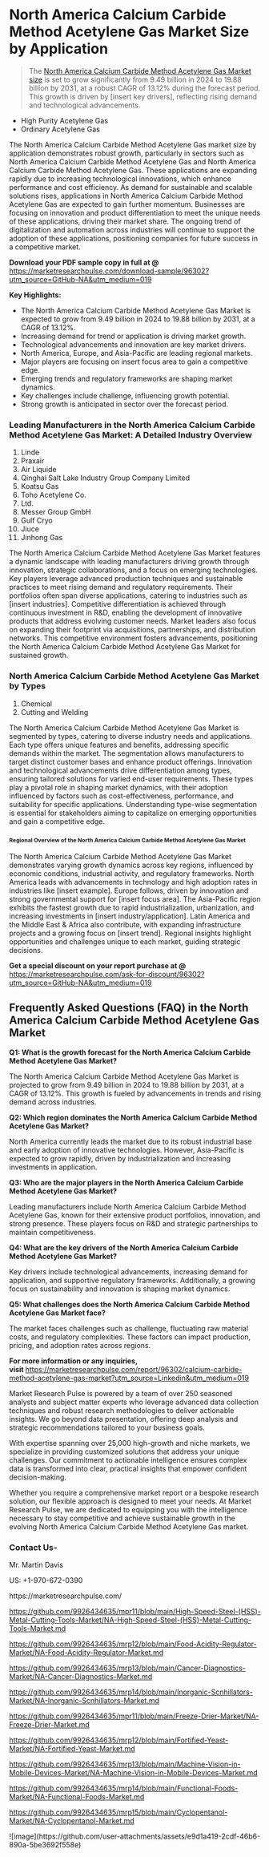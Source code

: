 <h1>North America Calcium Carbide Method Acetylene Gas Market&nbsp;Size by Application</h1><blockquote><p>The <a href="https://marketresearchpulse.com/download-sample/96302?utm_source=GitHub-NA&amp;utm_medium=019">North America Calcium Carbide Method Acetylene Gas Market size</a> is set to grow significantly from 9.49 billion in 2024 to 19.88 billion by 2031, at a robust CAGR of 13.12% during the forecast period. This growth is driven by [insert key drivers], reflecting rising demand and technological advancements.</p></blockquote><ul><li>High Purity Acetylene Gas<li> Ordinary Acetylene Gas</li></ul><p>The North America Calcium Carbide Method Acetylene Gas market size by application demonstrates robust growth, particularly in sectors such as North America Calcium Carbide Method Acetylene Gas and North America Calcium Carbide Method Acetylene Gas. These applications are expanding rapidly due to increasing technological innovations, which enhance performance and cost efficiency. As demand for sustainable and scalable solutions rises, applications in North America Calcium Carbide Method Acetylene Gas are expected to gain further momentum. Businesses are focusing on innovation and product differentiation to meet the unique needs of these applications, driving their market share. The ongoing trend of digitalization and automation across industries will continue to support the adoption of these applications, positioning companies for future success in a competitive market.</p><p><strong>Download your PDF sample copy in full at @ </strong><a href="https://marketresearchpulse.com/download-sample/96302?utm_source=GitHub-NA&amp;utm_medium=019">https://marketresearchpulse.com/download-sample/96302?utm_source=GitHub-NA&amp;utm_medium=019</a></p><p><strong>Key Highlights: </strong></p><ul><li>The North America Calcium Carbide Method Acetylene Gas Market is expected to grow from 9.49 billion in 2024 to 19.88 billion by 2031, at a CAGR of 13.12%.</li><li>Increasing demand for trend or application is driving market growth.</li><li>Technological advancements and innovation are key market drivers.</li><li>North America, Europe, and Asia-Pacific are leading regional markets.</li><li>Major players are focusing on insert focus area to gain a competitive edge.</li><li>Emerging trends and regulatory frameworks are shaping market dynamics.</li><li>Key challenges include challenge, influencing growth potential.</li><li>Strong growth is anticipated in sector over the forecast period.</li></ul><h3>Leading Manufacturers in the North America Calcium Carbide Method Acetylene Gas Market: A Detailed Industry Overview</h3><ol><li>Linde</li><li>Praxair</li><li>Air Liquide</li><li>Qinghai Salt Lake Industry Group Company Limited</li><li>Koatsu Gas</li><li>Toho Acetylene Co.</li><li>Ltd.</li><li>Messer Group GmbH</li><li>Gulf Cryo</li><li>Jiuce</li><li>Jinhong Gas</li></ol><div class="flex max-w-full flex-col flex-grow"><div class="min-h-8 text-message flex w-full flex-col items-end gap-2 whitespace-normal break-words [.text-message+&amp;]:mt-5" dir="auto" data-message-author-role="assistant" data-message-id="fd8432e4-4910-450d-b182-61b7bfb0a01f" data-message-model-slug="gpt-4o"><div class="flex w-full flex-col gap-1 empty:hidden first:pt-[3px]"><div class="markdown prose w-full break-words dark:prose-invert light"><p>The North America Calcium Carbide Method Acetylene Gas Market features a dynamic landscape with leading manufacturers driving growth through innovation, strategic collaborations, and a focus on emerging technologies. Key players leverage advanced production techniques and sustainable practices to meet rising demand and regulatory requirements. Their portfolios often span diverse applications, catering to industries such as [insert industries]. Competitive differentiation is achieved through continuous investment in R&amp;D, enabling the development of innovative products that address evolving customer needs. Market leaders also focus on expanding their footprint via acquisitions, partnerships, and distribution networks. This competitive environment fosters advancements, positioning the North America Calcium Carbide Method Acetylene Gas Market for sustained growth.</p></div></div></div></div><h3>North America Calcium Carbide Method Acetylene Gas Market by Types</h3><ol><li>Chemical<li> Cutting and Welding</li></ol><div class="flex max-w-full flex-col flex-grow"><div class="min-h-8 text-message flex w-full flex-col items-end gap-2 whitespace-normal break-words [.text-message+&amp;]:mt-5" dir="auto" data-message-author-role="assistant" data-message-id="084470be-0bb7-4664-bddf-5156b4f41249" data-message-model-slug="gpt-4o-mini"><div class="flex w-full flex-col gap-1 empty:hidden first:pt-[3px]"><div class="markdown prose w-full break-words dark:prose-invert light"><p>The North America Calcium Carbide Method Acetylene Gas Market is segmented by types, catering to diverse industry needs and applications. Each type offers unique features and benefits, addressing specific demands within the market. The segmentation allows manufacturers to target distinct customer bases and enhance product offerings. Innovation and technological advancements drive differentiation among types, ensuring tailored solutions for varied end-user requirements. These types play a pivotal role in shaping market dynamics, with their adoption influenced by factors such as cost-effectiveness, performance, and suitability for specific applications. Understanding type-wise segmentation is essential for stakeholders aiming to capitalize on emerging opportunities and gain a competitive edge.</p></div></div></div></div><h3><span style="font-size: 11px;">Regional Overview of the North America Calcium Carbide Method Acetylene Gas Market</span></h3><div class="flex max-w-full flex-col flex-grow"><div class="min-h-8 text-message flex w-full flex-col items-end gap-2 whitespace-normal break-words [.text-message+&amp;]:mt-5" dir="auto" data-message-author-role="assistant" data-message-id="e9038762-ce64-4e30-91c9-9bd413514231" data-message-model-slug="gpt-4o-mini"><div class="flex w-full flex-col gap-1 empty:hidden first:pt-[3px]"><div class="markdown prose w-full break-words dark:prose-invert light"><p>The North America Calcium Carbide Method Acetylene Gas Market demonstrates varying growth dynamics across key regions, influenced by economic conditions, industrial activity, and regulatory frameworks. North America leads with advancements in technology and high adoption rates in industries like [insert example]. Europe follows, driven by innovation and strong governmental support for [insert focus area]. The Asia-Pacific region exhibits the fastest growth due to rapid industrialization, urbanization, and increasing investments in [insert industry/application]. Latin America and the Middle East &amp; Africa also contribute, with expanding infrastructure projects and a growing focus on [insert trend]. Regional insights highlight opportunities and challenges unique to each market, guiding strategic decisions.</p></div></div></div></div><p><strong>Get a special discount on your report purchase at @ </strong><a href="https://marketresearchpulse.com/ask-for-discount/96302?utm_source=GitHub-NA&amp;utm_medium=019">https://marketresearchpulse.com/ask-for-discount/96302?utm_source=GitHub-NA&amp;utm_medium=019</a></p><h2>Frequently Asked Questions (FAQ) in the North America Calcium Carbide Method Acetylene Gas Market</h2><p><strong>Q1: What is the growth forecast for the North America Calcium Carbide Method Acetylene Gas Market?</strong></p><p>The North America Calcium Carbide Method Acetylene Gas Market is projected to grow from 9.49 billion in 2024 to 19.88 billion by 2031, at a CAGR of 13.12%. This growth is fueled by advancements in trends and rising demand across industries.</p><p><strong>Q2: Which region dominates the North America Calcium Carbide Method Acetylene Gas Market?</strong></p><p>North America currently leads the market due to its robust industrial base and early adoption of innovative technologies. However, Asia-Pacific is expected to grow rapidly, driven by industrialization and increasing investments in application.</p><p><strong>Q3: Who are the major players in the North America Calcium Carbide Method Acetylene Gas Market?</strong></p><p>Leading manufacturers include North America Calcium Carbide Method Acetylene Gas, known for their extensive product portfolios, innovation, and strong presence. These players focus on R&amp;D and strategic partnerships to maintain competitiveness.</p><p><strong>Q4: What are the key drivers of the North America Calcium Carbide Method Acetylene Gas Market?</strong></p><p>Key drivers include technological advancements, increasing demand for application, and supportive regulatory frameworks. Additionally, a growing focus on sustainability and innovation is shaping market dynamics.</p><p><strong>Q5: What challenges does the North America Calcium Carbide Method Acetylene Gas Market face?</strong></p><p>The market faces challenges such as challenge, fluctuating raw material costs, and regulatory complexities. These factors can impact production, pricing, and adoption rates across regions.</p><p><strong>For more information or any inquiries, visit&nbsp;</strong><a href="https://marketresearchpulse.com/report/96302/calcium-carbide-method-acetylene-gas-market?utm_source=Linkedin&utm_medium=019">https://marketresearchpulse.com/report/96302/calcium-carbide-method-acetylene-gas-market?utm_source=Linkedin&utm_medium=019</a></p><p>Market Research Pulse is powered by a team of over 250 seasoned analysts and subject matter experts who leverage advanced data collection techniques and robust research methodologies to deliver actionable insights. We go beyond data presentation, offering deep analysis and strategic recommendations tailored to your business goals.</p><p>With expertise spanning over 25,000 high-growth and niche markets, we specialize in providing customized solutions that address your unique challenges. Our commitment to actionable intelligence ensures complex data is transformed into clear, practical insights that empower confident decision-making.</p><p>Whether you require a comprehensive market report or a bespoke research solution, our flexible approach is designed to meet your needs. At Market Research Pulse, we are dedicated to equipping you with the intelligence necessary to stay competitive and achieve sustainable growth in the evolving North America Calcium Carbide Method Acetylene Gas market.</p><h3><strong>Contact Us-</strong></h3><p>Mr. Martin Davis</p><p>US: +1-970-672-0390</p><p>https://marketresearchpulse.com/</p><p><a href="https://github.com/9926434635/mpr11/blob/main/High-Speed-Steel-(HSS)-Metal-Cutting-Tools-Market/NA-High-Speed-Steel-(HSS)-Metal-Cutting-Tools-Market.md">https://github.com/9926434635/mpr11/blob/main/High-Speed-Steel-(HSS)-Metal-Cutting-Tools-Market/NA-High-Speed-Steel-(HSS)-Metal-Cutting-Tools-Market.md</a></p><p><a href="https://github.com/9926434635/mrp12/blob/main/Food-Acidity-Regulator-Market/NA-Food-Acidity-Regulator-Market.md">https://github.com/9926434635/mrp12/blob/main/Food-Acidity-Regulator-Market/NA-Food-Acidity-Regulator-Market.md</a></p><p><a href="https://github.com/9926434635/mrp13/blob/main/Cancer-Diagnostics-Market/NA-Cancer-Diagnostics-Market.md">https://github.com/9926434635/mrp13/blob/main/Cancer-Diagnostics-Market/NA-Cancer-Diagnostics-Market.md</a></p><p><a href="https://github.com/9926434635/mrp14/blob/main/Inorganic-Scnhillators-Market/NA-Inorganic-Scnhillators-Market.md">https://github.com/9926434635/mrp14/blob/main/Inorganic-Scnhillators-Market/NA-Inorganic-Scnhillators-Market.md</a></p><p><a href="https://github.com/9926434635/mpr11/blob/main/Freeze-Drier-Market/NA-Freeze-Drier-Market.md">https://github.com/9926434635/mpr11/blob/main/Freeze-Drier-Market/NA-Freeze-Drier-Market.md</a></p><p><a href="https://github.com/9926434635/mrp12/blob/main/Fortified-Yeast-Market/NA-Fortified-Yeast-Market.md">https://github.com/9926434635/mrp12/blob/main/Fortified-Yeast-Market/NA-Fortified-Yeast-Market.md</a></p><p><a href="https://github.com/9926434635/mrp13/blob/main/Machine-Vision-in-Mobile-Devices-Market/NA-Machine-Vision-in-Mobile-Devices-Market.md">https://github.com/9926434635/mrp13/blob/main/Machine-Vision-in-Mobile-Devices-Market/NA-Machine-Vision-in-Mobile-Devices-Market.md</a></p><p><a href="https://github.com/9926434635/mrp14/blob/main/Functional-Foods-Market/NA-Functional-Foods-Market.md">https://github.com/9926434635/mrp14/blob/main/Functional-Foods-Market/NA-Functional-Foods-Market.md</a></p><p><a href="https://github.com/9926434635/mrp15/blob/main/Cyclopentanol-Market/NA-Cyclopentanol-Market.md">https://github.com/9926434635/mrp15/blob/main/Cyclopentanol-Market/NA-Cyclopentanol-Market.md</a></p>
![image](https://github.com/user-attachments/assets/e9d1a419-2cdf-46b6-890a-5be3692f558e)
